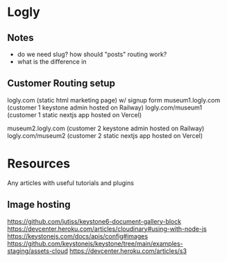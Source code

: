 # Logly

## Notes

- do we need slug? how should "posts" routing work?
- what is the difference in

## Customer Routing setup

logly.com (static html marketing page) w/ signup form
museum1.logly.com (customer 1 keystone admin hosted on Railway)
logly.com/museum1 (customer 1 static nextjs app hosted on Vercel)

museum2.logly.com (customer 2 keystone admin hosted on Railway)
logly.com/museum2 (customer 2 static nextjs app hosted on Vercel)

# Resources

Any articles with useful tutorials and plugins

## Image hosting

https://github.com/jutiss/keystone6-document-gallery-block
https://devcenter.heroku.com/articles/cloudinary#using-with-node-js
https://keystonejs.com/docs/apis/config#images
https://github.com/keystonejs/keystone/tree/main/examples-staging/assets-cloud
https://devcenter.heroku.com/articles/s3
